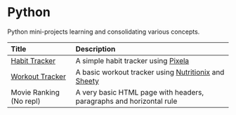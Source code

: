 # Python

Python mini-projects learning and consolidating various concepts.

| Title                                                                  | Description                                                                                                |
| :--------------------------------------------------------------------- | :--------------------------------------------------------------------------------------------------------- |
| [Habit Tracker](https://replit.com/@zan-clifton/habit-tracker?v=1)     | A simple habit tracker using [Pixela](https://pixe.la/)                                                    |
| [Workout Tracker](https://replit.com/@zan-clifton/Workout-Tracker?v=1) | A basic workout tracker using [Nutritionix](https://www.nutritionix.com/) and [Sheety](https://sheety.co/) |
| Movie Ranking (No repl)                                                | A very basic HTML page with headers, paragraphs and horizontal rule                                        |
